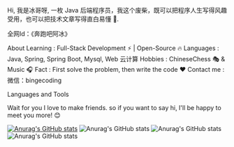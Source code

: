 Hi, 我是冰哥呀, 一枚 Java 后端程序员，我这个废柴，既可以把程序人生写得风趣受用，也可以把技术文章写得直白易懂 🚀.

全网Id：《奔跑吧阿冰》

About
Learning : Full-Stack Development ⚡ | Open-Source 🔥
Languages : Java, Spring, Spring Boot, Mysql, Web 云计算
Hobbies : ChineseChess 🎭 & Music 🎧
Fact : First solve the problem, then write the code ❤️
Contact me : 微信：bingecoding

Languages and Tools
     


Wait for you
 I love to make friends. so if you want to say hi, I'll be happy to meet you more! 😊

 
<!--
**Datalong/Datalong** is a ✨ _special_ ✨ repository because its `README.md` (this file) appears on your GitHub profile.

Here are some ideas to get you started:

- 🔭 I’m currently working on ...
- 🌱 I’m currently learning ...
- 👯 I’m looking to collaborate on ...
- 🤔 I’m looking for help with ...
- 💬 Ask me about ...
- 📫 How to reach me: ...
- 😄 Pronouns: ...
- ⚡ Fun fact: ...
-->
[![Anurag's GitHub stats](https://github-readme-stats.vercel.app/api?username=Datalong)](https://github.com/Datalong/LeetCode_Offer)
![Anurag's GitHub stats](https://github-readme-stats.vercel.app/api?username=anuraghazra&hide=prs)
![Anurag's GitHub stats](https://github-readme-stats.vercel.app/api?username=anuraghazra&count_private=true)
![Anurag's GitHub stats](https://github-readme-stats.vercel.app/api?username=anuraghazra&show_icons=true)





